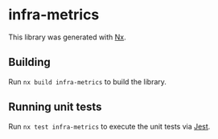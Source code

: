 # infra-metrics

This library was generated with [Nx](https://nx.dev).

## Building

Run `nx build infra-metrics` to build the library.

## Running unit tests

Run `nx test infra-metrics` to execute the unit tests via [Jest](https://jestjs.io).

